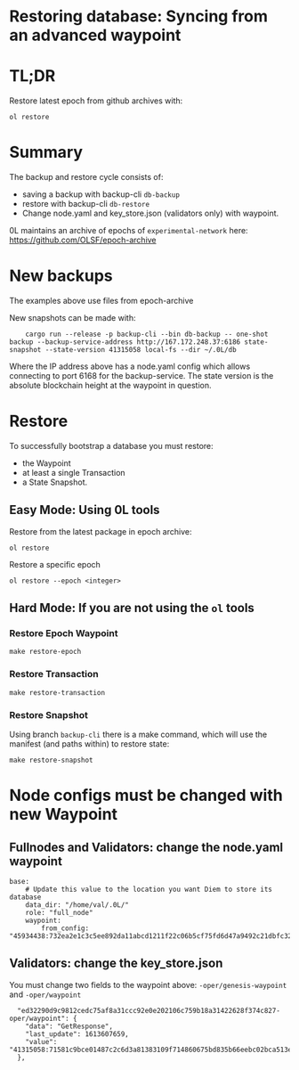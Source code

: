 # Restoring database: Syncing from an advanced waypoint

# TL;DR

Restore latest epoch from github archives with: 
```
ol restore
```

# Summary

The backup and restore cycle consists of:

- saving a backup with backup-cli `db-backup`
- restore with backup-cli `db-restore`
- Change node.yaml and key_store.json (validators only) with waypoint.

0L maintains an archive of epochs of `experimental-network` here: https://github.com/OLSF/epoch-archive

# New backups

The examples above use files from epoch-archive

New snapshots can be made with:

```
	cargo run --release -p backup-cli --bin db-backup -- one-shot backup --backup-service-address http://167.172.248.37:6186 state-snapshot --state-version 41315058 local-fs --dir ~/.0L/db
```

Where the IP address above has a node.yaml config which allows connecting to port 6168 for the backup-service. The state version is the absolute blockchain height at the waypoint in question.

# Restore

To successfully bootstrap a database you must restore:

- the Waypoint
- at least a single Transaction
- a State Snapshot.

## Easy Mode: Using 0L tools

Restore from the latest package in epoch archive:
```
ol restore
```

Restore a specific epoch
```
ol restore --epoch <integer>
```

## Hard Mode: If you are not using the `ol` tools

### Restore Epoch Waypoint

`make restore-epoch`

### Restore Transaction

`make restore-transaction`

### Restore Snapshot

Using branch `backup-cli` there is a make command, which will use the manifest (and paths within) to restore state:

`make restore-snapshot`

# Node configs must be changed with new Waypoint
## Fullnodes and Validators: change the node.yaml waypoint

```
base:
    # Update this value to the location you want Diem to store its database
    data_dir: "/home/val/.0L/"
    role: "full_node"
    waypoint: 
        from_config: "45934438:732ea2e1c3c5ee892da11abcd1211f22c06b5cf75fd6d47a9492c21dbfc32a46"
```

## Validators: change the key_store.json
You must change two fields to the waypoint above: `-oper/genesis-waypoint` and `-oper/waypoint`

```
  "ed32290d9c9812cedc75af8a31ccc92e0e202106c759b18a31422628f374c827-oper/waypoint": {
    "data": "GetResponse",
    "last_update": 1613607659,
    "value": "41315058:71581c9bce01487c2c6d3a81383109f714860675bd835b66eebc02bca513e8e4"
  },
```

